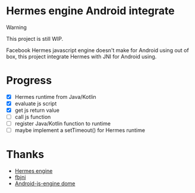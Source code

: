 # Hermes engine Android integrate

> [!WARNING]
> This project is still WIP.

Facebook Hermes javascript engine doesn't make for Android using out of box, this project integrate Hermes with JNI for Android using.

# Progress

- [x] Hermes runtime from Java/Kotlin
- [x] evaluate js script
- [x] get js return value
- [ ] call js function
- [ ] register Java/Kotlin function to runtime
- [ ] maybe implement a setTimeout() for Hermes runtime

# Thanks

- [Hermes engine](https://github.com/facebook/hermes)
- [fbjni](https://github.com/facebookincubator/fbjni)
- [Android-js-engine dome](https://github.com/ziyang0116/android-js-engine)
